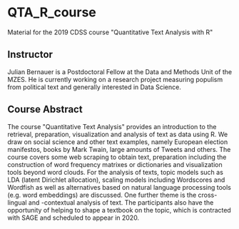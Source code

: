 # QTA_R_course
Material for the 2019 CDSS course "Quantitative Text Analysis with R"

## Instructor 
Julian Bernauer is a Postdoctoral Fellow at the Data and Methods Unit of the MZES. He is currently working on a research project measuring populism from political text and generally interested in Data Science. 

## Course Abstract 
The course "Quantitative Text Analysis" provides an introduction to the retrieval, preparation, visualization and analysis of text as data using R. We draw on social science and other text examples, namely European election manifestos, books by Mark Twain, large amounts of Tweets and others. The course covers some web scraping to obtain text, preparation including the construction of word frequency matrixes or dictionaries and visualization tools beyond word clouds. For the analysis of texts, topic models such as LDA (latent Dirichlet allocation), scaling models including Wordscores and Wordfish as well as alternatives based on natural language processing tools (e.g. word embeddings) are discussed. One further theme is the cross-lingual and -contextual analysis of text. The participants also have the opportunity of helping to shape a textbook on the topic, which is contracted with SAGE and scheduled to appear in 2020.
